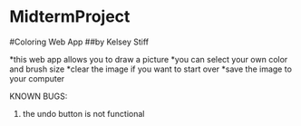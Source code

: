 # MidtermProject
#Coloring Web App
##by Kelsey Stiff

*this web app allows you to draw a picture
*you can select your own color and brush size
*clear the image if you want to start over
*save the image to your computer

KNOWN BUGS:
1) the undo button is not functional

